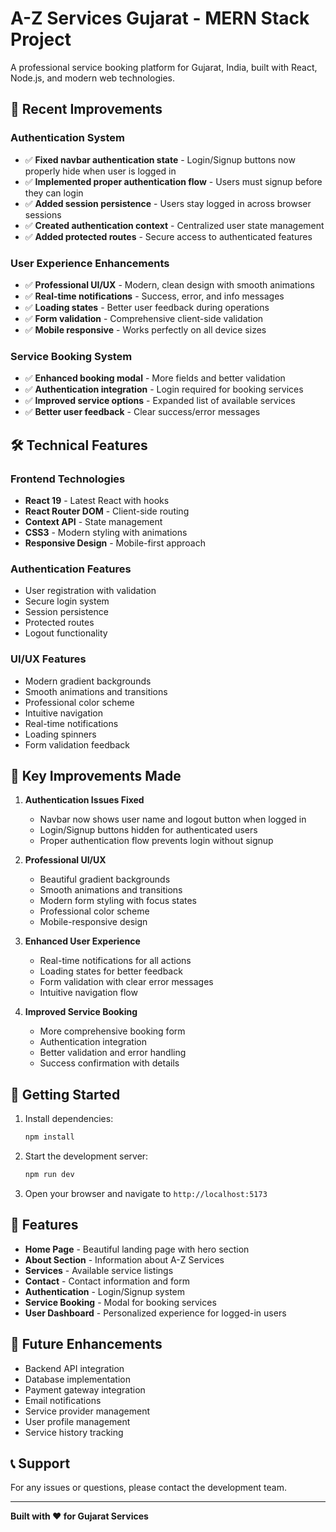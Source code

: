 # A-Z Services Gujarat - MERN Stack Project

A professional service booking platform for Gujarat, India, built with React, Node.js, and modern web technologies.

## 🚀 Recent Improvements

### Authentication System
- ✅ **Fixed navbar authentication state** - Login/Signup buttons now properly hide when user is logged in
- ✅ **Implemented proper authentication flow** - Users must signup before they can login
- ✅ **Added session persistence** - Users stay logged in across browser sessions
- ✅ **Created authentication context** - Centralized user state management
- ✅ **Added protected routes** - Secure access to authenticated features

### User Experience Enhancements
- ✅ **Professional UI/UX** - Modern, clean design with smooth animations
- ✅ **Real-time notifications** - Success, error, and info messages
- ✅ **Loading states** - Better user feedback during operations
- ✅ **Form validation** - Comprehensive client-side validation
- ✅ **Mobile responsive** - Works perfectly on all device sizes

### Service Booking System
- ✅ **Enhanced booking modal** - More fields and better validation
- ✅ **Authentication integration** - Login required for booking services
- ✅ **Improved service options** - Expanded list of available services
- ✅ **Better user feedback** - Clear success/error messages

## 🛠️ Technical Features

### Frontend Technologies
- **React 19** - Latest React with hooks
- **React Router DOM** - Client-side routing
- **Context API** - State management
- **CSS3** - Modern styling with animations
- **Responsive Design** - Mobile-first approach

### Authentication Features
- User registration with validation
- Secure login system
- Session persistence
- Protected routes
- Logout functionality

### UI/UX Features
- Modern gradient backgrounds
- Smooth animations and transitions
- Professional color scheme
- Intuitive navigation
- Real-time notifications
- Loading spinners
- Form validation feedback

## 🎯 Key Improvements Made

1. **Authentication Issues Fixed**
   - Navbar now shows user name and logout button when logged in
   - Login/Signup buttons hidden for authenticated users
   - Proper authentication flow prevents login without signup

2. **Professional UI/UX**
   - Beautiful gradient backgrounds
   - Smooth animations and transitions
   - Modern form styling with focus states
   - Professional color scheme
   - Mobile-responsive design

3. **Enhanced User Experience**
   - Real-time notifications for all actions
   - Loading states for better feedback
   - Form validation with clear error messages
   - Intuitive navigation flow

4. **Improved Service Booking**
   - More comprehensive booking form
   - Authentication integration
   - Better validation and error handling
   - Success confirmation with details

## 🚀 Getting Started

1. Install dependencies:
   ```bash
   npm install
   ```

2. Start the development server:
   ```bash
   npm run dev
   ```

3. Open your browser and navigate to `http://localhost:5173`

## 📱 Features

- **Home Page** - Beautiful landing page with hero section
- **About Section** - Information about A-Z Services
- **Services** - Available service listings
- **Contact** - Contact information and form
- **Authentication** - Login/Signup system
- **Service Booking** - Modal for booking services
- **User Dashboard** - Personalized experience for logged-in users

## 🔧 Future Enhancements

- Backend API integration
- Database implementation
- Payment gateway integration
- Email notifications
- Service provider management
- User profile management
- Service history tracking

## 📞 Support

For any issues or questions, please contact the development team.

---

**Built with ❤️ for Gujarat Services**
